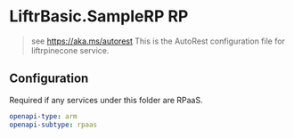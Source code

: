 # LiftrBasic.SampleRP RP

> see https://aka.ms/autorest
> This is the AutoRest configuration file for liftrpinecone service.

## Configuration

Required if any services under this folder are RPaaS.

```yaml
openapi-type: arm
openapi-subtype: rpaas
```
